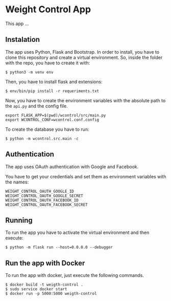 Weight Control App
==================

This app ...


Instalation
-----------

The app uses Python, Flask and Bootstrap.
In order to install, you have to clone this repository and create a virtual environment. So, inside the folder with the repo, you have to create it with:

`$ python3 -m venv env`

Then, you have to install flask and extensions:

`$ env/bin/pip install -r requeriments.txt`

Now, you have to create the environment variables with the absolute path to the `api.py` and the config file.

```
export FLASK_APP=$(pwd)/wcontrol/src/main.py
export WCONTROL_CONF=wcontrol.conf.config
```

To create the database you have to run:

`$ python -m wcontrol.src.main -c`


Authentication
--------------

The app uses OAuth authentication with Google and Facebook.

You have to get your credentials and set them as environment variables with the names:

```
WEIGHT_CONTROL_OAUTH_GOOGLE_ID
WEIGHT_CONTROL_OAUTH_GOOGLE_SECRET
WEIGHT_CONTROL_OAUTH_FACEBOOK_ID
WEIGHT_CONTROL_OAUTH_FACEBOOK_SECRET
```

Running
-------

To run the app you have to activate the virtual environment and then execute:

`$ python -m flask run --host=0.0.0.0 --debugger`



Run the app with Docker
-----------------------

To run the app with docker, just execute the following commands.

```
$ docker build -t weigth-control .
$ sudo service docker start
$ docker run -p 5000:5000 weigth-control
```
